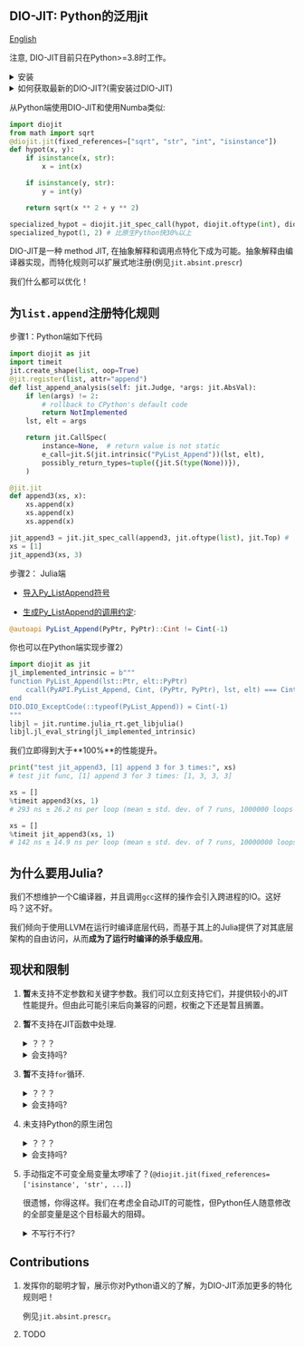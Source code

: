 ## DIO-JIT:  Python的泛用jit

[English](./README.md)

注意, DIO-JIT目前只在Python>=3.8时工作。


<details><summary>安装</summary>
<p>

<details><summary>1: 安装Julia(我们的"底层代码编译服务"提供者)</summary>
<p>

推荐以如下方式安装Julia:

- [scoop](http://scoop.sh/) (Windows)
- [julialang.org](https://julialang.org/downloads) (Windows)
- [jill.py](https://github.com/johnnychen94/jill.py) (跨平台，但安装路径不符合Windows上Unix用户习惯):
    
    `pip install jill && jill install 1.6 --upstream Official`

- [jill](https://github.com/abelsiqueira/jill) (Mac and Linux):
    
    `bash -ci "$(curl -fsSL https://raw.githubusercontent.com/abelsiqueira/jill/master/jill.sh)"`

</p>
</details>

<details><summary>2: 在Julia中安装 DIO.jl</summary>
<p>

输入 `julia` 打开REPL

```julia
julia>
# 按下 ]
pkg> add https://github.com/thautwarm/DIO.jl
# 按下 backspace 键
julia> using DIO # 预编译
```

</p>
</details>

<details><summary>3: 安装Python</summary>
<p>

`pip install git+https://github.com/thautwarm/diojit`

</p>
</details>

</p>
</details>

<details><summary>如何获取最新的DIO-JIT?(需安装过DIO-JIT)</summary>
<p>

```
pip install -U diojit
julia -e "using Pkg; Pkg.update(string(:DIO));using DIO"
``` 

</p>
</details>

从Python端使用DIO-JIT和使用Numba类似:
```python
import diojit
from math import sqrt
@diojit.jit(fixed_references=["sqrt", "str", "int", "isinstance"])
def hypot(x, y):
    if isinstance(x, str):
        x = int(x)

    if isinstance(y, str):
        y = int(y)

    return sqrt(x ** 2 + y ** 2)

specialized_hypot = diojit.jit_spec_call(hypot, diojit.oftype(int), diojit.oftype(int))
specialized_hypot(1, 2) # 比原生Python快30%以上
```

DIO-JIT是一种 method JIT, 在抽象解释和调用点特化下成为可能。抽象解释由编译器实现，而特化规则可以扩展式地注册(例见`jit.absint.prescr`)

我们什么都可以优化！

## 为`list.append`注册特化规则

步骤1：Python端如下代码

```python
import diojit as jit
import timeit
jit.create_shape(list, oop=True)
@jit.register(list, attr="append")
def list_append_analysis(self: jit.Judge, *args: jit.AbsVal):
    if len(args) != 2:
        # rollback to CPython's default code
        return NotImplemented
    lst, elt = args

    return jit.CallSpec(
        instance=None,  # return value is not static
        e_call=jit.S(jit.intrinsic("PyList_Append"))(lst, elt),
        possibly_return_types=tuple({jit.S(type(None))}),
    )

@jit.jit
def append3(xs, x):
    xs.append(x)
    xs.append(x)
    xs.append(x)

jit_append3 = jit.jit_spec_call(append3, jit.oftype(list), jit.Top) # 'Top' means 'Any'
xs = [1]
jit_append3(xs, 3)
```

步骤2： Julia端

- [导入Py_ListAppend符号](https://github.com/thautwarm/DIO.jl/blob/182a995cf0543007ef5d7089e5fdbbb8104f8e02/src/dynamic.jl#L32)

- [生成Py_ListAppend的调用约定](https://github.com/thautwarm/DIO.jl/blob/182a995cf0543007ef5d7089e5fdbbb8104f8e02/src/dynamic.jl#L50):

```julia
@autoapi PyList_Append(PyPtr, PyPtr)::Cint != Cint(-1)
```

你也可以在Python端实现步骤2）

```python
import diojit as jit
jl_implemented_intrinsic = b"""
function PyList_Append(lst::Ptr, elt::PyPtr)
    ccall(PyAPI.PyList_Append, Cint, (PyPtr, PyPtr), lst, elt) === Cint(-1)
end
DIO.DIO_ExceptCode(::typeof(PyList_Append)) = Cint(-1)
"""
libjl = jit.runtime.julia_rt.get_libjulia()
libjl.jl_eval_string(jl_implemented_intrinsic)
```

我们立即得到大于**100%**的性能提升。
```python
print("test jit_append3, [1] append 3 for 3 times:", xs)
# test jit func, [1] append 3 for 3 times: [1, 3, 3, 3]

xs = []
%timeit append3(xs, 1)
# 293 ns ± 26.2 ns per loop (mean ± std. dev. of 7 runs, 1000000 loops each)

xs = []
%timeit jit_append3(xs, 1)
# 142 ns ± 14.9 ns per loop (mean ± std. dev. of 7 runs, 10000000 loops each)
```

## 为什么要用Julia?

我们不想维护一个C编译器，并且调用`gcc`这样的操作会引入跨进程的IO。这好吗？这不好。

我们倾向于使用LLVM在运行时编译底层代码，而基于其上的Julia提供了对其底层架构的自由访问，从而**成为了运行时编译的杀手级应用**。

## 现状和限制

1. **暂**未支持不定参数和关键字参数。我们可以立刻支持它们，并提供较小的JIT性能提升。但由此可能引来后向兼容的问题，权衡之下还是暂且搁置。

2. **暂**不支持在JIT函数中处理.
    
    <details><summary>？？？</summary>
    <p>
    
    还未实现从相关的CPython字节码到无类型DIO IR的转译(`jit.absint.abs.In_Stmt`)

    </p>
    </details>
    
    <details><summary>会支持吗?</summary>
    <p>
    
    会的。

    实际上，目前JIT函数内部的调用可以正常抛错。这样的错误无法被JIT函数处理，而是被交给更上层。

    在我们有精力实现对应的（错误处理）字节码到无类型 DIO IR的转译后，JIT函数中将可以做错误处理。

    P.S: 这会和`for`循环的支持同时实现。

    </p>
    </details>

3. **暂**不支持`for`循环.

    <details><summary>？？？</summary>
    <p>

    首先，在CPython中，`for`循环的视线依赖错误处理，而这目前还未支持。
    
    其次，我们在考虑一个更高效的`for`循环实现，可能会提议一个`__citer__`协议用以JIT函数的优化。而这需要和Python开发者进一步探讨。

    </p>
    </details>

    <details><summary>会支持吗?</summary>
    <p>
    
    嗯。

    这会和错误处理同时实现。快速`for`可能会引入得更晚一些。

    </p>
    </details>

4. 未支持Python的原生闭包

    <details><summary>？？？</summary>
    <p>

    在命令式语言中，闭包使用一种叫`cell`的数据结构来实现可变(mutable)的自由变量(free variables)。

    然而，在动态语言里边，优化可写的闭包是一个相当困难的问题。
    
    我们建议你使用`types.MethodType`创建自由变量不可变的闭包，这是DIO-JIT（很快就能）高效优化的写法。
    
    ```python
    import types
    def f(freevars, z):
            x, y = freevars
            return x + y + z
    
    def hof(x, y):
        return types.MethodType(f, (x, y))
    ```

    </p>
    </details>

    <details><summary>会支持吗?</summary>
    <p>
    
    会是会的，毕竟我们的目的是覆盖所有的CPython代码。
    
    但对此不要期待很大性能提升。

    </p>
    </details>

5. 手动指定不可变全局变量太啰嗦了？(`@diojit.jit(fixed_references=['isinstance', 'str', ...]`) 

    很遗憾，你得这样。我们在考虑全自动JIT的可能性，但Python任人随意修改的全部变量是这个目标最大的阻碍。
    
    <details><summary>不写行不行?</summary>
    <p>
    
    可能会可以的。

    近期CPython优化了存储全局变量的字典。字典的内存布局多了一个名为`ma_version_tag`的数字，用以指示字典最近被写入过。这个改动可能可以用来触发JIT函数的重编译。

    这还需要更多的研究。

    </p>
    </details>

## Contributions

1. 发挥你的聪明才智，展示你对Python语义的了解，为DIO-JIT添加更多的特化规则吧！

    例见`jit.absint.prescr`。
2. TODO
